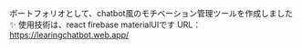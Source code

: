 ポートフォリオとして、chatbot風のモチベーション管理ツールを作成しました✨
使用技術は、react firebase materialUIです
URL：　https://learingchatbot.web.app/
